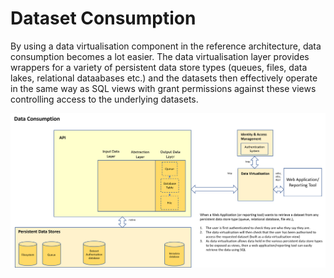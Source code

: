 # Dataset Consumption
By using a data virtualisation component in the reference architecture, data consumption becomes a lot easier.
The data virtualisation layer provides wrappers for a variety of persistent data store types (queues, files, data lakes, relational dataabases etc.) and the datasets then effectively operate in the same way as SQL views with grant permissions against these views controlling access to the underlying datasets.


![API dataset consumption](dataset-consumption.png)

